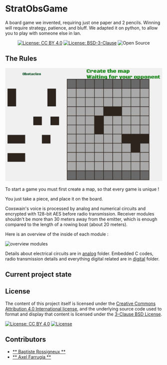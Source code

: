 # StratObsGame

A board game we invented, requiring just one paper and 2 pencils. Winning will require strategy, patience, and bluff.
We adapted it on python, to allow you to play with someone else in lan.

<p align="center">
    <a href="http://creativecommons.org/licenses/by/4.0/"><img src="https://img.shields.io/badge/License-CC%20BY%204.0-lightgrey.svg" alt="License: CC BY 4.0"/></a>
    <a href="https://opensource.org/licenses/BSD-3-Clause"><img src="https://img.shields.io/badge/License-BSD%203--Clause-blue.svg" alt="License: BSD-3-Clause"/></a>
    <img src="https://img.shields.io/badge/Open%20Source-%20%E2%99%A5%20-brightgreen" alt="Open Source"/>
</p>

## The Rules

![overview boat](media/imageMap.PNG "MicroW overview: boat scale")

To start a game you must first create a map, so that every game is unique !

You just take a piece, and place it on the board. 


Coxswain's voice is processed by analog and numerical circuits and encrypted with 128-bit AES before radio transmission. Receiver modules shouldn't be more than 30 meters away from the emitter, which is enough compared to the length of a rowing boat (about 20 meters).

Here is an overview of the inside of each module :

![overview modules](images/Overview_modules.png "MicroW overview: modules")

Details about electrical circuits are in [analog](analog) folder. Embedded C codes, radio transmission details and everything digital related are in [digital](digital) folder.

## Current project state



## License

The content of this project itself is licensed under the [Creative Commons Attribution 4.0 International license](https://creativecommons.org/licenses/by/4.0/), and the underlying source code used to format 
and display that content is licensed under the [3-Clause BSD License](https://opensource.org/licenses/BSD-3-Clause).

<a href="http://creativecommons.org/licenses/by/4.0/"><img src="https://img.shields.io/badge/License-CC%20BY%204.0-lightgrey.svg" alt="License: CC BY 4.0"/></a>
[![License](https://img.shields.io/badge/License-BSD%203--Clause-blue.svg)](https://opensource.org/licenses/BSD-3-Clause)

## Contributors

* [** Baptiste Rossigneux **](https://github.com/AxelFarr)
* [** Axel Farrugia **](https://github.com/BabaVegato)
